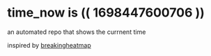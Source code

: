 # time_now is (( 1698447600706 ))

an automated repo that shows the currnent time

inspired by [breakingheatmap](https://github.com/breakingheatmap/breakingheatmap)